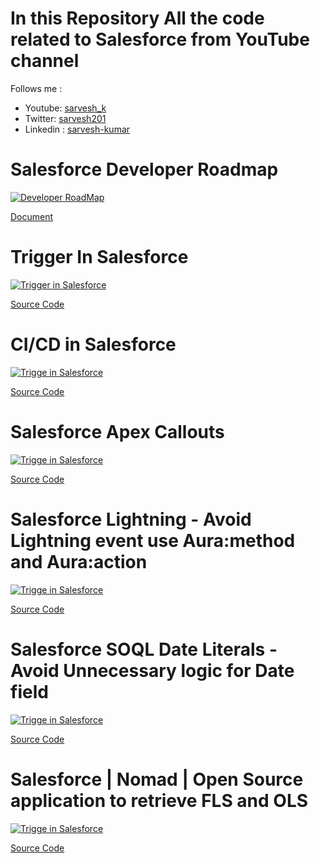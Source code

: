 # In this Repository All the code related to Salesforce from YouTube channel
Follows me :
- Youtube: [sarvesh_k](https://www.youtube.com/channel/UC4CI3iR9WpLUdc3DHF0n-1A?view_as=subscriber)
- Twitter: [sarvesh201](https://twitter.com/sarvesh201)
- Linkedin : [sarvesh-kumar](https://www.linkedin.com/in/sarvesh-kumar)

# Salesforce Developer Roadmap
[![Developer RoadMap](http://img.youtube.com/vi/vKDua0wxNss/0.jpg)](http://www.youtube.com/watch?v=vKDua0wxNss)

[Document](https://excalidraw.com/#json=8g5YF8wg6wfRJr4WJW_K4,yHjUWdbxAtppy9zmn5wz8w)

# Trigger In Salesforce
[![Trigger in Salesforce](http://img.youtube.com/vi/a8aBk5zKias/0.jpg)](http://www.youtube.com/watch?v=a8aBk5zKias)

[Source Code](https://github.com/Sarveshgithub/salesforce/tree/master/Trigger)

# CI/CD in Salesforce
[![Trigge in Salesforce](http://img.youtube.com/vi/glE4g9Ibpbg/0.jpg)](http://www.youtube.com/watch?v=glE4g9Ibpbg)

[Source Code](https://github.com/Sarveshgithub/sfdc-lwc-lightning-datatable)

# Salesforce Apex Callouts
[![Trigge in Salesforce](http://img.youtube.com/vi/iOwl_6Db-J8/0.jpg)](http://www.youtube.com/watch?v=iOwl_6Db-J8)

[Source Code](https://github.com/Sarveshgithub/salesforce/tree/master/Apex_callouts)

# Salesforce Lightning - Avoid Lightning event use Aura:method and Aura:action
[![Trigge in Salesforce](http://img.youtube.com/vi/sTzoJocW9-s/0.jpg)](http://www.youtube.com/watch?v=sTzoJocW9-s)

[Source Code](https://github.com/Sarveshgithub/salesforce/tree/master/Aura_method_action)

# Salesforce SOQL Date Literals - Avoid Unnecessary logic for Date field
[![Trigge in Salesforce](http://img.youtube.com/vi/S0yv6Kx47E8/0.jpg)](http://www.youtube.com/watch?v=S0yv6Kx47E8)

[Source Code]([https://github.com/Sarveshgithub/salesforce/tree/master/Aura_method_action](https://developer.salesforce.com/docs/atlas.en-us.soql_sosl.meta/soql_sosl/sforce_api_calls_soql_select_dateformats.htm)https://developer.salesforce.com/docs/atlas.en-us.soql_sosl.meta/soql_sosl/sforce_api_calls_soql_select_dateformats.htm)

# Salesforce | Nomad | Open Source application to retrieve FLS and OLS
[![Trigge in Salesforce](http://img.youtube.com/vi/g6danyvEeQI/0.jpg)](http://www.youtube.com/watch?v=g6danyvEeQI)

[Source Code](https://github.com/Sarveshgithub/Nomad)
